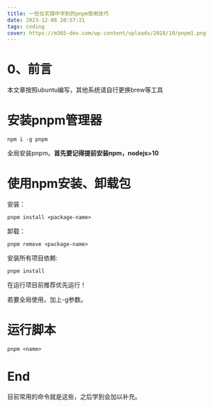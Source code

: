 ```yaml
---
title: 一些在实践中学到的pnpm使用技巧
date: 2023-12-08 20:57:21
tags: coding
cover: https://m365-dev.com/wp-content/uploads/2018/10/pnpm1.png
---
```

# 0、前言
本文章按照ubuntu编写，其他系统请自行更换brew等工具

# 安装pnpm管理器
```linux
npm i -g pnpm
```

全局安装pnpm。<b>首先要记得提前安装npm，nodejs>10</b>

# 使用npm安装、卸载包
安装：
```Linux
pnpm install <package-name>
```

卸载：
```linux
pnpm remove <package-name>
```

安装所有项目依赖:
```linux
pnpm install
```
在运行项目前推荐优先运行！

若要全局使用，加上-g参数。

# 运行脚本
```linux
pnpm <name>
```

# End
目前常用的命令就是这些，之后学到会加以补充。
